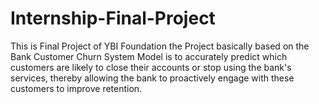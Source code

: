 # Internship-Final-Project
This is Final Project of YBI Foundation the Project basically based on the Bank Customer Churn System Model is to accurately predict which customers are likely to close their accounts or stop using the bank's services, thereby allowing the bank to proactively engage with these customers to improve retention.

